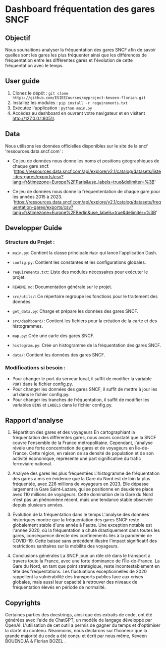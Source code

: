 # Dashboard fréquentation des gares SNCF

## Objectif
Nous souhaitions analyser la fréquentation des gares SNCF afin de savoir quelles sont les gares les plus fréquenter ainsi que les différences de fréquentation entre les différentes gares et l'évolution de cette fréquentation avec le temps.

## User guide
1. Clonez le dépôt : `git clone https://github.com/ESIEECourses/myproject-keveen-florian.git`
2. Installez les modules : `pip install -r requirements.txt`
3. Exécutez l'application : `python main.py`
4. Accédez au dashboard en ouvrant votre navigateur et en visitant http://127.0.0.1:8051/.

## Data
Nous utilisons les données officielles disponibles sur le site de la sncf 'ressources.data.sncf.com' : 

- Ce jeu de données nous donne les noms et positions géographiques de chaque gare sncf. 
'https://ressources.data.sncf.com/api/explore/v2.1/catalog/datasets/liste-des-gares/exports/csv?lang=fr&timezone=Europe%2FParis&use_labels=true&delimiter=%3B'

- Ce jeu de données nous donne la fréquententation de chaque gare pour les années 2015 à 2023.
'https://ressources.data.sncf.com/api/explore/v2.1/catalog/datasets/frequentation-gares/exports/csv?lang=fr&timezone=Europe%2FBerlin&use_labels=true&delimiter=%3B'

## Developper Guide
### Structure du Projet :

- `main.py`: Contient la classe principale `Main` qui lance l'application Dash.
- `config.py`:  Contient les constantes et les configurations globales.
- `requirements.txt`:  Liste des modules nécessaires pour exécuter le projet.
- `README.md`: Documentation générale sur le projet.

- `src/utils/`: Ce répertoire regroupe les fonctions pour le traitement des données.
- `get_data.py`: Charge et prépare les données des gares SNCF.

- `src/dashboard/`: Contient les fichiers pour la création de la carte et des histogrammes.
- `map.py`: Crée une carte des gares SNCF.
- `histogram.py`: Crée un histogramme de la fréquentation des gares SNCF.

- `data/`: Contient les données des gares SNCF.

### Modifications si besoin :
- Pour changer le port du serveur local, il suffit de modifier la variable `PORT` dans le fichier config.py.
- Pour changer les données des gares SNCF, il suffit de mettre à jour les url dans le fichier config.py.
- Pour changer les tranches de fréquentation, il suffit de modifier les variables `BINS` et `LABELS` dans le fichier config.py.

## Rapport d'analyse
1. Répartition des gares et des voyageurs
En cartographiant la fréquentation des différentes gares, nous avons constaté que la SNCF couvre l'ensemble de la France métropolitaine. Cependant, l'analyse révèle une forte concentration de gares et de voyageurs en Île-de-France. Cette région, en raison de sa densité de population et de son activité économique, représente une part significative du trafic ferroviaire national.

2. Analyse des gares les plus fréquentées
L'histogramme de fréquentation des gares a mis en évidence que la Gare du Nord est de loin la plus fréquentée, avec 226 millions de voyageurs en 2023. Elle dépasse largement la Gare Saint-Lazare, qui se positionne en deuxième place avec 110 millions de voyageurs. Cette domination de la Gare du Nord n'est pas un phénomène récent, mais une tendance stable observée depuis plusieurs années.

3. Évolution de la fréquentation dans le temps
L'analyse des données historiques montre que la fréquentation des gares SNCF reste globalement stable d'une année à l'autre. Une exception notable est l'année 2020, où la fréquentation a chuté drastiquement dans toutes les gares, conséquence directe des confinements liés à la pandémie de COVID-19. Cette baisse sans précédent illustre l'impact significatif des restrictions sanitaires sur la mobilité des voyageurs.

4. Conclusions générales
La SNCF joue un rôle clé dans le transport à travers toute la France, avec une forte dominance de l'Île-de-France.
La Gare du Nord, en tant que point stratégique, reste incontestablement en tête des fréquentations.
Les fluctuations exceptionnelles de 2020 rappellent la vulnérabilité des transports publics face aux crises globales, mais aussi leur capacité à retrouver des niveaux de fréquentation élevés en période de normalité.

## Copyrights
Certaines parties des docstrings, ainsi que des extraits de code, ont été générées avec l'aide de ChatGPT, un modèle de langage développé par OpenAI. L'utilisation de cet outil a permis de gagner du temps et d'optimiser la clarté du contenu.
Néanmoins, nous déclarons sur l’honneur que la grande majorité du code a été conçu et écrit par nous même, Keveen BOUENDJA & Florian BOZEL . 
